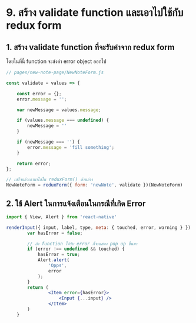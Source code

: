 
# 9. สร้าง validate function และเอาไปใช้กับ redux form

## 1. สร้าง validate function ที่จะรับค่าจาก redux form

โดยในที่นี้ function จะส่งค่า error object ออกไป 

```js
// pages/new-note-page/NewNoteForm.js

const validate = values => {

    const error = {};
    error.message = '';

    var newMessage = values.message;

    if (values.message === undefined) {
        newMessage = ''
    }

    if (newMessage === '') {
        error.message = 'fill something';
    } 

    return error;
};

// เสร็จแล้วเอามาใส่ใน reduxForm() ด้านล่าง
NewNoteForm = reduxForm({ form: 'newNote', validate })(NewNoteForm)
```

## 2. ใช้ Alert ในการแจ้งเตือนในกรณีที่เกิด Error

```jsx
import { View, Alert } from 'react-native'

renderInput({ input, label, type, meta: { touched, error, warning } }) {
        var hasError = false;

        // ถ้า function ได้รับ error ก็จะแสดง pop up ขึ้นมา
        if (error !== undefined && touched) {
            hasError = true;
            Alert.alert(
                'Opps',
                error
            );
        }
        return (
                <Item error={hasError}>
                    <Input {...input} />
                </Item>
        )
    }
```